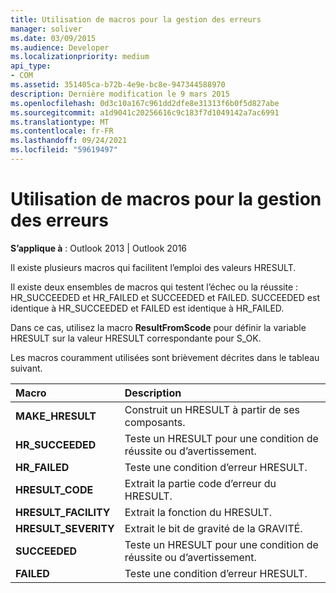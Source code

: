 ```yaml
---
title: Utilisation de macros pour la gestion des erreurs
manager: soliver
ms.date: 03/09/2015
ms.audience: Developer
ms.localizationpriority: medium
api_type:
- COM
ms.assetid: 351405ca-b72b-4e9e-bc8e-947344588970
description: Dernière modification le 9 mars 2015
ms.openlocfilehash: 0d3c10a167c961dd2dfe8e31313f6b0f5d827abe
ms.sourcegitcommit: a1d9041c20256616c9c183f7d1049142a7ac6991
ms.translationtype: MT
ms.contentlocale: fr-FR
ms.lasthandoff: 09/24/2021
ms.locfileid: "59619497"
---
```

# <a name="using-macros-for-error-handling"></a>Utilisation de macros pour la gestion des erreurs

  
  
**S’applique à** : Outlook 2013 | Outlook 2016 
  
Il existe plusieurs macros qui facilitent l’emploi des valeurs HRESULT.
  
Il existe deux ensembles de macros qui testent l’échec ou la réussite : HR_SUCCEEDED et HR_FAILED et SUCCEEDED et FAILED. SUCCEEDED est identique à HR_SUCCEEDED et FAILED est identique à HR_FAILED.
  
Dans ce cas, utilisez la macro **ResultFromScode** pour définir la variable HRESULT sur la valeur HRESULT correspondante pour S_OK. 
  
Les macros couramment utilisées sont brièvement décrites dans le tableau suivant.
  
|**Macro**|**Description**|
|:-----|:-----|
|**MAKE_HRESULT** <br/> |Construit un HRESULT à partir de ses composants.  <br/> |
|**HR_SUCCEEDED** <br/> |Teste un HRESULT pour une condition de réussite ou d’avertissement.  <br/> |
|**HR_FAILED** <br/> |Teste une condition d’erreur HRESULT.  <br/> |
|**HRESULT_CODE** <br/> |Extrait la partie code d’erreur du HRESULT.  <br/> |
|**HRESULT_FACILITY** <br/> |Extrait la fonction du HRESULT.  <br/> |
|**HRESULT_SEVERITY** <br/> |Extrait le bit de gravité de la GRAVITÉ.  <br/> |
|**SUCCEEDED** <br/> |Teste un HRESULT pour une condition de réussite ou d’avertissement.  <br/> |
|**FAILED** <br/> |Teste une condition d’erreur HRESULT.  <br/> |
   

